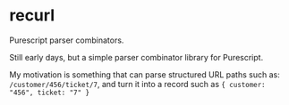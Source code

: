 # recurl
Purescript parser combinators.

Still early days, but a simple parser combinator library for Purescript.

My motivation is something that can parse structured URL paths such as: `/customer/456/ticket/7`, and turn it into a record such as `{ customer: "456", ticket: "7" }`
